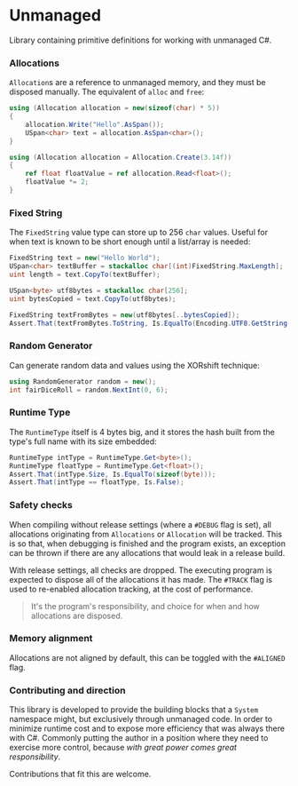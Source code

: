 # Unmanaged
Library containing primitive definitions for working with unmanaged C#.

### Allocations
`Allocation`s are a reference to unmanaged memory, and they must be disposed manually.
The equivalent of `alloc` and `free`:
```cs
using (Allocation allocation = new(sizeof(char) * 5))
{
    allocation.Write("Hello".AsSpan());
    USpan<char> text = allocation.AsSpan<char>();
}

using (Allocation allocation = Allocation.Create(3.14f))
{
    ref float floatValue = ref allocation.Read<float>();
    floatValue *= 2;
}
```

### Fixed String
The `FixedString` value type can store up to 256 `char` values. Useful for when text is known
to be short enough until a list/array is needed:
```cs
FixedString text = new("Hello World");
USpan<char> textBuffer = stackalloc char[(int)FixedString.MaxLength];
uint length = text.CopyTo(textBuffer);

USpan<byte> utf8bytes = stackalloc char[256];
uint bytesCopied = text.CopyTo(utf8bytes);

FixedString textFromBytes = new(utf8bytes[..bytesCopied]);
Assert.That(textFromBytes.ToString, Is.EqualTo(Encoding.UTF8.GetString(textBuffer[..length])));
```

### Random Generator
Can generate random data and values using the XORshift technique:
```cs
using RandomGenerator random = new();
int fairDiceRoll = random.NextInt(0, 6);
```

### Runtime Type
The `RuntimeType` itself is 4 bytes big, and it stores the hash built from the type's full name
with its size embedded:
```cs
RuntimeType intType = RuntimeType.Get<byte>();
RuntimeType floatType = RuntimeType.Get<float>();
Assert.That(intType.Size, Is.EqualTo(sizeof(byte)));
Assert.That(intType == floatType, Is.False);
```

### Safety checks
When compiling without release settings (where a `#DEBUG` flag is set), all allocations
originating from `Allocations` or `Allocation` will be tracked. This is so that, when debugging
is finished and the program exists, an exception can be thrown if there are any allocations
that would leak in a release build.

With release settings, all checks are dropped. The executing program is expected to dispose all
of the allocations it has made. The `#TRACK` flag is used to re-enabled allocation tracking,
at the cost of performance.

> It's the program's responsibility, and choice for when and how allocations are disposed.

### Memory alignment
Allocations are not aligned by default, this can be toggled with the `#ALIGNED` flag.

### Contributing and direction
This library is developed to provide the building blocks that a `System` namespace might,
but exclusively through unmanaged code. In order to minimize runtime cost and to expose more
efficiency that was always there with C#. Commonly putting the author in a position where they
need to exercise more control, because _with great power comes great responsibility_.

Contributions that fit this are welcome.